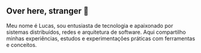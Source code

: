 ## Over here, stranger 👋

Meu nome é Lucas, sou entusiasta de tecnologia e apaixonado por sistemas distribuídos, redes e arquitetura de software. Aqui compartilho minhas experiências, estudos e experimentações práticas com ferramentas e conceitos.
